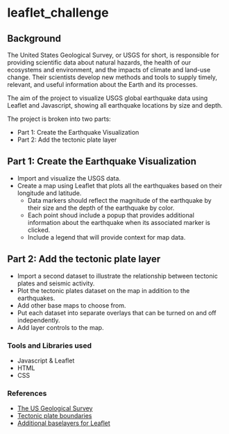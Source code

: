 # leaflet_challenge

## Background
The United States Geological Survey, or USGS for short, is responsible for providing scientific data about natural hazards, the health of our ecosystems and environment, and the impacts of climate and land-use change. Their scientists develop new methods and tools to supply timely, relevant, and useful information about the Earth and its processes.

The aim of the project to visualize USGS global earthquake data using Leaflet and Javascript, showing all earthquake locations by size and depth.

The project is broken into two parts:

   * Part 1: Create the Earthquake Visualization
   * Part 2: Add the tectonic plate layer

## Part 1: Create the Earthquake Visualization
   * Import and visualize the USGS data.
   * Create a map using Leaflet that plots all the earthquakes based on their longitude and latitude.
        * Data markers should reflect the magnitude of the earthquake by their size and the depth of the earthquake by color.
        * Each point shoud include a popup that provides additional information about the earthquake when its associated marker is clicked.
        * Include a legend that will provide context for map data.

## Part 2: Add the tectonic plate layer
   * Import a second dataset to illustrate the relationship between tectonic plates and seismic activity.
   * Plot the tectonic plates dataset on the map in addition to the earthquakes.
   * Add other base maps to choose from.
   * Put each dataset into separate overlays that can be turned on and off independently.
   * Add layer controls to the map.

### Tools and Libraries used
   * Javascript & Leaflet
   * HTML
   * CSS

### References
   * [The US Geological Survey](https://earthquake.usgs.gov/earthquakes/feed/v1.0/geojson.php)
   * [Tectonic plate boundaries](https://github.com/fraxen/tectonicplates)
   * [Additional baselayers for Leaflet](https://leaflet-extras.github.io/leaflet-providers/preview/)







